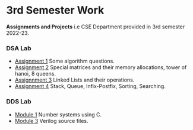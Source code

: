 # 3rd Semester Work

**Assignments and Projects** i.e CSE Department provided in 3rd semester 2022-23.

### DSA Lab

- [Assignment 1](lab-dsa/assignment-1)
  Some algorithm questions.
- [Assignment 2](lab-dsa/assignment-2)
  Special matrices and their memory allocations, tower of hanoi, 8 queens.
- [Assignnment 3](lab-dsa/assignment-3)
  Linked Lists and their operations.
- [Assignment 4](lab-dsa/assignment-4)
  Stack, Queue, Infix-Postfix, Sorting, Searching.

### DDS Lab

- [Module 1](lab-dds/1module/)
  Number systems using C.
- [Module 3](lab-dds/3module/)
  Verilog source files.
